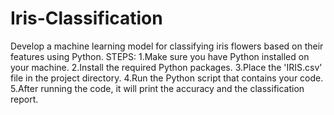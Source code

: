 # Iris-Classification
Develop a machine learning model for classifying iris flowers based on their features using Python.
STEPS:
1.Make sure you have Python installed on your machine.
2.Install the required Python packages.
3.Place the 'IRIS.csv' file in the project directory.
4.Run the Python script that contains your code. 
5.After running the code, it will print the accuracy and the classification report.
